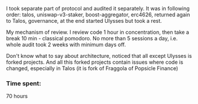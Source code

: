 I took separate part of protocol and audited it separately. It was in following order: talos, uniswap-v3-staker, boost-aggregator, erc4626, returned again to Talos, governance, at the end started Ulysses but took a rest.

My mechanism of review. I review code 1 hour in concentration, then take a break 10 min - classical pomodoro. No more than 5 sessions a day, i.e. whole audit took 2 weeks with minimum days off.

Don't know what to say about architecture, noticed that all except Ulysses is forked projects. And all this forked projects contain issues where code is changed, especially in Talos (it is fork of Fraggola of Popsicle Finance)

### Time spent:
70 hours